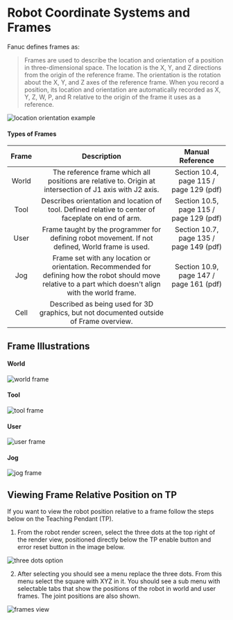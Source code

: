 # Robot Coordinate Systems and Frames 

Fanuc defines frames as:

> Frames are used to describe the location and orientation of a position in three-dimensional space. The location is the X, Y, and Z directions from the origin of the reference frame. The orientation is the rotation about the X, Y, and Z axes of the reference frame. When you record a position, its location and orientation are automatically recorded as X, Y, Z, W, P, and R relative to the origin of the frame it uses as a reference.

![location orientation example](images/frames/location_orientation_xyzwpr.jpg) 

#### Types of Frames 

| Frame | Description | Manual Reference |
| :---: | :---: | :---: | 
| World | The reference frame which all positions are relative to. Origin at intersection of J1 axis with J2 axis. | Section 10.4, page 115 / page 129 (pdf) |
| Tool  | Describes orientation and location of tool. Defined relative to center of faceplate on end of arm. | Section 10.5, page 115 / page 129 (pdf) |
| User  | Frame taught by the programmer for defining robot movement. If not defined, World frame is used. | Section 10.7, page 135 / page 149 (pdf) |
| Jog   | Frame set with any location or orientation. Recommended for defining how the robot should move relative to a part which doesn't align with the world frame. | Section 10.9, page 147 / page 161 (pdf) |
| Cell  | Described as being used for 3D graphics, but not documented outside of Frame overview. | |

## Frame Illustrations

#### World 

![world frame](images/frames/world_frame.png) 


#### Tool 

![tool frame](images/frames/tool_frame.png) 

#### User

![user frame](images/frames/user_frame.png) 

#### Jog 

![jog frame](images/frames/jog_frame.png) 


## Viewing Frame Relative Position on TP 

If you want to view the robot position relative to a frame follow the steps below on the Teaching Pendant (TP).

1. From the robot render screen, select the three dots at the top right of the render view, positioned directly below the TP enable button and error reset button in the image below.

![three dots option](images/TP_enabled_scaled_500.jpg)

2. After selecting you should see a menu replace the three dots. From this menu select the square with XYZ in it. You should see a sub menu with selectable tabs that show the positions of the robot in world and user frames. The joint positions are also shown.

![frames view](images/frames/frames_render_menu.jpg)

